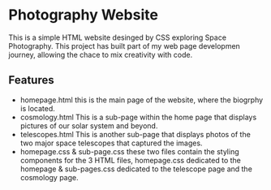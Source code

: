 # Photography Website
This is a simple HTML website desinged by CSS exploring Space Photography. This project has built part of my web page developmen journey, allowing the chace to mix creativity with code. 

## Features 
- homepage.html
this is the main page of the website, where the biogrphy is located.
- cosmology.html
This is a sub-page within the home page that displays pictures of our solar system and beyond.
- telescopes.html 
This is another sub-page that displays photos of the two major space telescopes that captured the images.
- homepage.css & sub-page.css
these two files contain the styling components for the 3 HTML files, 
homepage.css dedicated to the homepage & sub-pages.css dedicated to the telescope page and the cosmology page.
